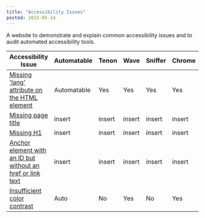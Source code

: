 ```yaml
---
title: "Accessibility Issues"
posted: 2015-05-14
---
```


A website to demonstrate and explain common accessibility issues
and to audit automated accessibility tools.

<table>
<thead>
<tr>
<th scope="col">Accessibility Issue</th>
<th scope="col">Automatable</th>
<th scope="col">Tenon</th>
<th scope="col">Wave</th>
<th scope="col">Sniffer</th>
<th scope="col">Chrome</th>
<th scope="col">v.Nu</th>
<th scope="col">WCAG 2.0</th>
<th scope="col">Info</th>
</tr>
</thead>
<tbody>
<tr>
<td><a href="/accessibility-issues/missing-lang.html">Missing &#39;lang&#39; attribute on the HTML element</a></td>
<td>Automatable</td>
<td class="tool-result tool-result--tenon yes">Yes</td>
<td class="tool-result tool-result--wave yes">Yes</td>
<td class="tool-result tool-result--codesniffer yes">Yes</td>
<td class="tool-result tool-result--chrome yes">Yes</td>
<td class="tool-result tool-result--vnu no">No</td>
<td><a href="http://www.w3.org/TR/UNDERSTANDING-WCAG20/meaning-doc-lang-id.html">3.1.1 Language of Page</a></td>
<td><a href="http://www.w3.org/TR/WCAG20-TECHS/H57.html">H57</a></td>
</tr>
<tr>
<td><a href="/accessibility-issues/missing-title.html">Missing page title</a></td>
<td>insert</td>
<td class="tool-result tool-result--tenon">insert</td>
<td class="tool-result tool-result--wave">insert</td>
<td class="tool-result tool-result--codesniffer">insert</td>
<td class="tool-result tool-result--chrome">insert</td>
<td class="tool-result tool-result--vnu">insert</td>
<td><a href="http://www.w3.org/TR/UNDERSTANDING-WCAG20/INSERT.html">insert</a></td>
<td><a href="http://www.w3.org/TR/WCAG20-TECHS/INSERT.html">ins</a></td>
</tr>
<tr>
<td><a href="/accessibility-issues/missing-h1.html">Missing H1</a></td>
<td>insert</td>
<td class="tool-result tool-result--tenon">insert</td>
<td class="tool-result tool-result--wave">insert</td>
<td class="tool-result tool-result--codesniffer">insert</td>
<td class="tool-result tool-result--chrome">insert</td>
<td class="tool-result tool-result--vnu">insert</td>
<td><a href="http://www.w3.org/TR/UNDERSTANDING-WCAG20/INSERT.html">insert</a></td>
<td><a href="http://www.w3.org/TR/WCAG20-TECHS/INSERT.html">ins</a></td>
</tr>
<tr>
<td><a href="/accessibility-issues/anchor-with-id-no-href-or-text.html">Anchor element with an ID but without an href or link text</a></td>
<td>insert</td>
<td class="tool-result tool-result--tenon">insert</td>
<td class="tool-result tool-result--wave">insert</td>
<td class="tool-result tool-result--codesniffer">insert</td>
<td class="tool-result tool-result--chrome">insert</td>
<td class="tool-result tool-result--vnu">insert</td>
<td><a href="http://www.w3.org/TR/UNDERSTANDING-WCAG20/INSERT.html">insert</a></td>
<td><a href="http://www.w3.org/TR/WCAG20-TECHS/INSERT.html">ins</a></td>
</tr>
<tr>
<td><a href="/accessibility-issues/insufficient-color-contrast.html">Insufficient color contrast</a></td>
<td>Auto</td>
<td class="tool-result tool-result--tenon no">No</td>
<td class="tool-result tool-result--wave yes">Yes</td>
<td class="tool-result tool-result--codesniffer no">No</td>
<td class="tool-result tool-result--chrome yes">Yes</td>
<td class="tool-result tool-result--vnu no">No</td>
<td><a href="http://www.w3.org/TR/UNDERSTANDING-WCAG20/visual-audio-contrast-contrast.html">1.4.3 Contrast (Minimum)</a></td>
<td><a href="http://www.w3.org/TR/WCAG20-TECHS/G18.html">G18</a></td>
</tr>
</tbody>
</table>